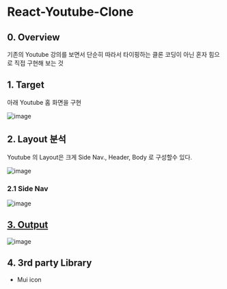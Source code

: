 # React-Youtube-Clone

## 0. Overview

기존의 Youtube 강의를 보면서 단순히 따라서 타이핑하는 클론 코딩이 아닌 혼자 힘으로 직접 구현해 보는 것

## 1. Target

아래 Youtube 홈 화면을 구현

![image](https://user-images.githubusercontent.com/35194820/149611573-f76e3b96-9097-43e5-b08f-a7b6ec738836.png)

## 2. Layout 분석

Youtube 의 Layout은 크게 Side Nav., Header, Body 로 구성할수 있다.

![image](https://user-images.githubusercontent.com/35194820/149611759-5d0a096f-c697-47f0-9aa6-5d544e9be5a6.png)

### 2.1 Side Nav

![image](https://user-images.githubusercontent.com/35194820/149654101-d328d9f7-7b97-4a7d-bd1c-e99a1a6b9ec1.png)

## [3. Output]()

![image](https://user-images.githubusercontent.com/35194820/150670071-69412891-369a-4104-8283-e3f22ad21ccf.png)

## 4. 3rd party Library

- Mui icon

